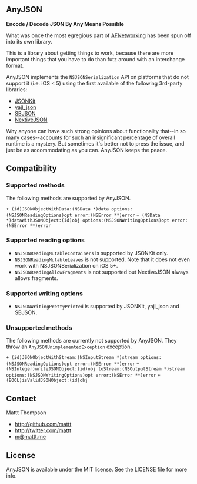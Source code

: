 AnyJSON
-------

**Encode / Decode JSON By Any Means Possible**

What was once the most egregious part of [AFNetworking](https://github.com/afnetworking/afnetworking) has been spun off into its own library.

This is a library about getting things to work, because there are more important things that you have to do than futz around with an interchange format. 

AnyJSON implements the `NSJSONSerialization` API on platforms that do not support it (i.e. iOS < 5) using the first available of the following 3rd-party libraries:

- [JSONKit](https://github.com/johnezang/JSONKit)
- [yajl_json](http://gabriel.github.com/yajl-objc/)
- [SBJSON](http://stig.github.com/json-framework/)
- [NextiveJSON](https://github.com/nextive/NextiveJson)

Why anyone can have such strong opinions about functionality that--in so many cases--accounts for such an insignificant percentage of overall runtime is a mystery. But sometimes it's better not to press the issue, and just be as accommodating as you can. AnyJSON keeps the peace.

## Compatibility

### Supported methods

The following methods are supported by AnyJSON.

`+ (id)JSONObjectWithData:(NSData *)data options:(NSJSONReadingOptions)opt error:(NSError **)error`
`+ (NSData *)dataWithJSONObject:(id)obj options:(NSJSONWritingOptions)opt error:(NSError **)error`

### Supported reading options

* `NSJSONReadingMutableContainers` is supported by JSONKit only.
* `NSJSONReadingMutableLeaves` is not supported. Note that it does not even work with NSJSONSerialization on iOS 5+.
* `NSJSONReadingAllowFragments` is not supported but NextiveJSON always allows fragments.

### Supported writing options

* `NSJSONWritingPrettyPrinted` is supported by JSONKit, yajl_json and SBJSON.

### Unsupported methods

The following methods are currently not supported by AnyJSON. They throw an `AnyJSONUnimplementedException` exception.

`+ (id)JSONObjectWithStream:(NSInputStream *)stream options:(NSJSONReadingOptions)opt error:(NSError **)error`
`+ (NSInteger)writeJSONObject:(id)obj toStream:(NSOutputStream *)stream options:(NSJSONWritingOptions)opt error:(NSError **)error`
`+ (BOOL)isValidJSONObject:(id)obj`

## Contact

Mattt Thompson

- http://github.com/mattt
- http://twitter.com/mattt
- m@mattt.me

## License

AnyJSON is available under the MIT license. See the LICENSE file for more info.
